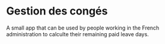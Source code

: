 # Gestion des congés

A small app that can be used by people working in the French administration to calculte their remaining paid leave days.
